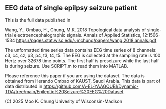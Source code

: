 ## EEG data of single epilpsy seizure patient

This is the full data published in 

Wang, Y., Ombao, H., Chung, M.K. 2018 Topological data analysis of single-trial electroencephalographic signals. Annals of Applied Statistics, 12:1506-1534
https://pages.stat.wisc.edu/~mchung/papers/wang.2018.annals.pdf

The unformatted time series data contains EEG time series of 8 channels: c3, c4, cz, p3, p4, t3, t4, t5.
The EEG is collected at the sampling rate is 100 Hertz over 32678 time points. 
The first half is preseizure while the last half is during seizure. Use SCRIPT.m to read them into MATLAB.


Please reference this paper if you are using the dataset. 
The data is obtained from Herando Ombao of KAUST, Saudi Arabia. 
This data is part of data distributed in 
https://github.com/A-EL-YAAGOUBI/Dynamic-TDA/tree/main/Epileptic%20Seizure%20EEG%20Dataset

(C) 2025 Moo K. Chung
Univesity of Wisconsin-Madison

